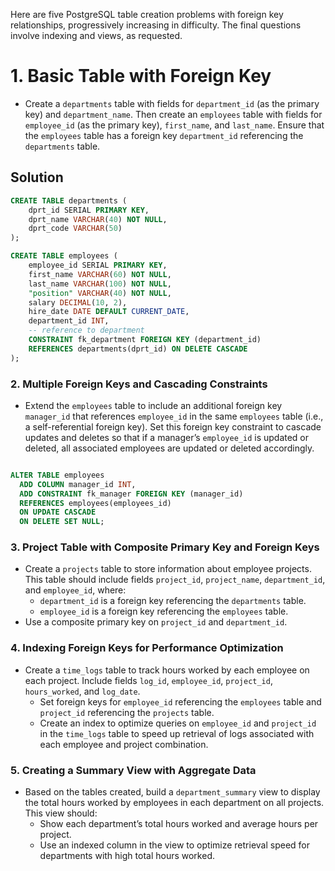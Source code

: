 Here are five PostgreSQL table creation problems with foreign key relationships, progressively increasing in difficulty. The final questions involve indexing and views, as requested.

# 1. **Basic Table with Foreign Key**

- Create a `departments` table with fields for `department_id` (as the primary key) and `department_name`. Then create an `employees` table with fields for `employee_id` (as the primary key), `first_name`, and `last_name`. Ensure that the `employees` table has a foreign key `department_id` referencing the `departments` table.

## Solution

```sql
CREATE TABLE departments (
    dprt_id SERIAL PRIMARY KEY,
    dprt_name VARCHAR(40) NOT NULL,
    dprt_code VARCHAR(50)
);

CREATE TABLE employees (
    employee_id SERIAL PRIMARY KEY,
    first_name VARCHAR(60) NOT NULL,
    last_name VARCHAR(100) NOT NULL,
    "position" VARCHAR(40) NOT NULL,
    salary DECIMAL(10, 2),
    hire_date DATE DEFAULT CURRENT_DATE,
    department_id INT,
    -- reference to department
    CONSTRAINT fk_department FOREIGN KEY (department_id)
    REFERENCES departments(dprt_id) ON DELETE CASCADE
);

```

### 2. **Multiple Foreign Keys and Cascading Constraints**

- Extend the `employees` table to include an additional foreign key `manager_id` that references `employee_id` in the same `employees` table (i.e., a self-referential foreign key). Set this foreign key constraint to cascade updates and deletes so that if a manager’s `employee_id` is updated or deleted, all associated employees are updated or deleted accordingly.

```sql

ALTER TABLE employees
  ADD COLUMN manager_id INT,
  ADD CONSTRAINT fk_manager FOREIGN KEY (manager_id)
  REFERENCES employees(employees_id)
  ON UPDATE CASCADE
  ON DELETE SET NULL;

```

### 3. **Project Table with Composite Primary Key and Foreign Keys**

- Create a `projects` table to store information about employee projects. This table should include fields `project_id`, `project_name`, `department_id`, and `employee_id`, where:
  - `department_id` is a foreign key referencing the `departments` table.
  - `employee_id` is a foreign key referencing the `employees` table.
- Use a composite primary key on `project_id` and `department_id`.

### 4. **Indexing Foreign Keys for Performance Optimization**

- Create a `time_logs` table to track hours worked by each employee on each project. Include fields `log_id`, `employee_id`, `project_id`, `hours_worked`, and `log_date`.
  - Set foreign keys for `employee_id` referencing the `employees` table and `project_id` referencing the `projects` table.
  - Create an index to optimize queries on `employee_id` and `project_id` in the `time_logs` table to speed up retrieval of logs associated with each employee and project combination.

### 5. **Creating a Summary View with Aggregate Data**

- Based on the tables created, build a `department_summary` view to display the total hours worked by employees in each department on all projects. This view should:
  - Show each department’s total hours worked and average hours per project.
  - Use an indexed column in the view to optimize retrieval speed for departments with high total hours worked.
